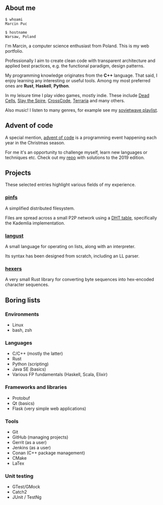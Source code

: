## About me

```shell
$ whoami
Marcin Puc

$ hostname
Warsaw, Poland
```

I'm Marcin, a computer science enthusiast from Poland. This is my web portfolio.

Professionally I aim to create clean code with transparent architecture and applied best practices,
e.g. the functional paradigm, design patterns.

My programming knowledge originates from the **C++** language. That said, I enjoy learning any interesting or useful tools.
Among my most preferred ones are **Rust**, **Haskell**, **Python**.

In my leisure time I play video games, mostly indie.
These include [Dead Cells](https://dead-cells.com/), [Slay the Spire](https://www.megacrit.com/),
[CrossCode](http://www.cross-code.com/en/home), [Terraria](http://terraria.org/) and many others.

Also music! I listen to many genres, for example see my
[sovietwave playlist](https://open.spotify.com/playlist/4VeiwlzZcdkjeimX6fd5CS?si=eKGrlopwRfyJOY8xyOHdnw).

## Advent of code

A special mention, [advent of code](https://adventofcode.com/) is a programming event happening each year in the Christmas season.

For me it's an opportunity to challenge myself, learn new languages or techniques etc.
Check out my [repo](https://github.com/tranzystorek-io/aoc2019) with solutions to the 2019 edition.

## Projects

These selected entries highlight various fields of my experience.

### [pinfs](https://gitlab.com/Tranzystorek/pinfs)

A simplified distributed filesystem.

Files are spread across a small P2P network using a [DHT table](https://en.wikipedia.org/wiki/Distributed_hash_table),
specifically the Kademlia implementation.

### [langust](https://gitlab.com/Tranzystorek/langust)

A small language for operating on lists, along with an interpreter.

Its syntax has been designed from scratch, including an LL parser.

### [hexers](https://github.com/tranzystorek-io/hexers)

A very small Rust library for converting byte sequences into hex-encoded character sequences.

## Boring lists

### Environments

* Linux
* bash, zsh

### Languages

* C/C++ (mostly the latter)
* Rust
* Python (scripting)
* Java SE (basics)
* Various FP fundamentals (Haskell, Scala, Elixir)

### Frameworks and libraries

* Protobuf
* Qt (basics)
* Flask (very simple web applications)

### Tools

* Git
* GitHub (managing projects)
* Gerrit (as a user)
* Jenkins (as a user)
* Conan (C++ package management)
* CMake
* LaTex

### Unit testing

* GTest/GMock
* Catch2
* JUnit / TestNg
